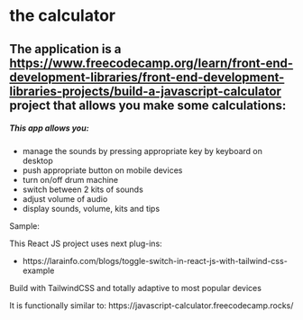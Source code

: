 # the calculator

## The application is a https://www.freecodecamp.org/learn/front-end-development-libraries/front-end-development-libraries-projects/build-a-javascript-calculator project that allows you make some calculations:

<h5>This app allows you:</h5>
<ul>
<li>manage the sounds by pressing appropriate key by keyboard on desktop</li>
<li>push appropriate button on mobile devices</li>
<li>turn on/off drum machine</li>
<li>switch between 2 kits of sounds</li>
<li>adjust volume of audio</li>
<li>display sounds, volume, kits and tips</li>
</ul>

<p>Sample:</p>

<p>This React JS project uses next plug-ins:</p>
<ul>
<li>https://larainfo.com/blogs/toggle-switch-in-react-js-with-tailwind-css-example</li>
</ul>

<p>Build with TailwindCSS and totally adaptive to most popular devices</p>

<p>It is functionally similar to: https://javascript-calculator.freecodecamp.rocks/</p>
